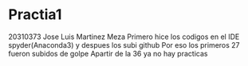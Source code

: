 # Practia1
20310373 Jose Luis Martinez Meza
Primero hice los codigos en el IDE spyder(Anaconda3) y despues los subi github
Por eso los primeros 27 fueron subidos de golpe 
Apartir de la 36 ya no hay practicas
